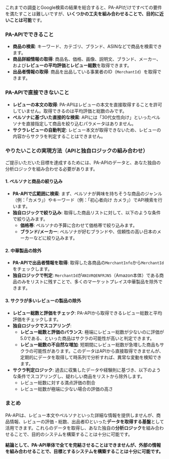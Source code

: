 これまでの調査とGoogle検索の結果を総合すると、PA-APIだけですべての要件を満たすことは難しいですが、**いくつかの工夫を組み合わせることで、目的に近いことは可能**です。

### PA-APIでできること

* **商品の検索**: キーワード、カテゴリ、ブランド、ASINなどで商品を検索できます。
* **商品詳細情報の取得**: 商品名、価格、画像、説明文、ブランド、メーカー、および**レビューの平均評価とレビュー総数**を取得できます。
* **出品者情報の取得**: 商品を出品している事業者のID（`MerchantId`）を取得できます。

### PA-APIで直接できないこと

* **レビューの本文の取得**: PA-APIはレビューの本文を直接取得することを許可していません。取得できるのは平均評価と総数のみです。
* **ペルソナに基づいた直接的な検索**: APIには「30代女性向け」といったペルソナを直接指定して商品を絞り込むパラメータはありません。
* **サクラレビューの自動判定**: レビュー本文が取得できないため、レビューの内容からサクラを判定することはできません。

### やりたいことの実現方法（APIと独自ロジックの組み合わせ）

ご提示いただいた目標を達成するためには、PA-APIのデータと、あなた独自の分析ロジックを組み合わせる必要があります。

#### 1. ペルソナと商品の絞り込み
* **PA-APIで広範囲に検索**: まず、ペルソナが興味を持ちそうな商品のジャンル（例：「カメラ」）やキーワード（例：「初心者向け カメラ」）でAPI検索を行います。
* **独自ロジックで絞り込み**: 取得した商品リストに対して、以下のような条件で絞り込みます。
    * **価格帯**: ペルソナの予算に合わせて価格帯で絞り込みます。
    * **ブランド/メーカー**: ペルソナが好むブランドや、信頼性の高い日本のメーカーなどに絞り込みます。

#### 2. 中華製品の除外
* **PA-APIで出品者情報を取得**: 取得した各商品の`MerchantInfo`から`MerchantId`をチェックします。
* **独自ロジックで判定**: `MerchantId`が`AN1VRQENFRJN5`（Amazon本体）である商品のみをリストに残すことで、多くのマーケットプレイス中華製品を除外できます。

#### 3. サクラが多いレビューの製品の除外
* **レビュー総数と評価をチェック**: PA-APIから取得できるレビュー総数と平均評価をチェックします。
* **独自ロジックでスコアリング**:
    * **レビュー総数と評価のバランス**: 極端にレビュー総数が少ないのに評価が5.0である、といった商品はサクラの可能性が高いと判定できます。
    * **レビュー総数の不自然な増加**: 短期間にレビュー総数が急増した商品もサクラの可能性があります。このデータはAPIから直接取得できませんが、定期的にデータを取得して時系列で分析すれば、異常な変動を検知できます。
* **サクラ判定ロジック**: 過去に収集したデータや経験則に基づき、以下のような条件でスコアリングし、疑わしい商品をリストから除外します。
    * レビュー総数に対する満点評価の割合
    * レビュー総数が極端に少ない場合の評価の高さ

### まとめ
PA-APIは、レビュー本文やペルソナといった詳細な情報を提供しませんが、商品情報、レビューの評価・総数、出品者IDといった**データを取得する基盤**として活用できます。これらのデータを取得し、あなた独自の**分析ロジック**を組み合わせることで、目的のシステムを構築することは十分に可能です。

**結論として、PA-API単体で全てを完結させることはできませんが、外部の情報を組み合わせることで、目標とするシステムを構築することは十分に可能です。**